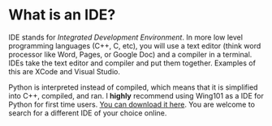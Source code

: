 # What is an IDE?

IDE stands for *Integrated Development Environment*. In more low level programming languages (C++, C, etc), you will use a text editor (think word processor like Word, Pages, or Google Doc) and a compiler in a terminal. IDEs take the text editor and compiler and put them together. Examples of this are XCode and Visual Studio.

Python is interpreted instead of compiled, which means that it is simplified into C++, compiled, and ran. I **highly** recommend using Wing101 as a IDE for Python for first time users. [You can download it here](http://wingware.com/downloads/wingide-101). You are welcome to search for a different IDE of your choice online.
